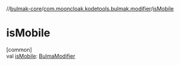//[bulmak-core](../../index.md)/[com.mooncloak.kodetools.bulmak.modifier](index.md)/[isMobile](is-mobile.md)

# isMobile

[common]\
val [isMobile](is-mobile.md): [BulmaModifier](-bulma-modifier/index.md)

